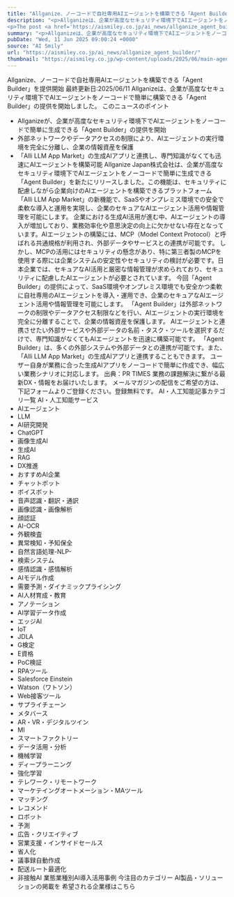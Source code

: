 ```yaml
---
title: "Allganize、ノーコードで自社専用AIエージェントを構築できる「Agent Builder」を提供開始"
description: "<p>Allganizeは、企業が高度なセキュリティ環境下でAIエージェントをノーコードで簡単に構築できる「Agent Builder」の提供を開始しました。 このニュースのポイント Allganizeが、企業が高度なセキュリ [&#8230;]</p>
<p>The post <a href='https://aismiley.co.jp/ai_news/allganize_agent_builder/'>Allganize、ノーコードで自社専用AIエージェントを構築できる「Agent Builder」を提供開始</a> first appeared on <a href='https://aismiley.co.jp'>AIポータルメディアAIsmiley</a>.</p>"
summary: "<p>Allganizeは、企業が高度なセキュリティ環境下でAIエージェントをノーコードで簡単に構築できる「Agent Builder」の提供を開始しました。 このニュースのポイント Allganizeが、企業が高度なセキュリ [&#823"
pubDate: "Wed, 11 Jun 2025 09:00:24 +0000"
source: "AI Smily"
url: "https://aismiley.co.jp/ai_news/allganize_agent_builder/"
thumbnail: "https://aismiley.co.jp/wp-content/uploads/2025/06/main-agentbuilder.png"
---
```


Allganize、ノーコードで自社専用AIエージェントを構築できる「Agent Builder」を提供開始
最終更新日:2025/06/11
Allganizeは、企業が高度なセキュリティ環境下でAIエージェントをノーコードで簡単に構築できる「Agent Builder」の提供を開始しました。
このニュースのポイント
- Allganizeが、企業が高度なセキュリティ環境下でAIエージェントをノーコードで簡単に生成できる「Agent Builder」の提供を開始
- 外部ネットワークやデータアクセスの制限により、AIエージェントの実行環境を完全に分離し、企業の情報資産を保護
- 「Alli LLM App Market」の生成AIアプリと連携し、専門知識がなくても迅速にAIエージェントを構築可能
Allganize Japan株式会社は、企業が高度なセキュリティ環境下でAIエージェントをノーコードで簡単に生成できる「Agent Builder」を新たにリリースしました。この機能は、セキュリティに配慮しながら企業向けのAIエージェントを構築できるプラットフォーム「Alli LLM App Market」の新機能で、SaaSやオンプレミス環境での安全で柔軟な導入と運用を実現し、企業のセキュアなAIエージェント活用や情報管理を可能にします。
企業における生成AI活用が進む中、AIエージェントの導入が増加しており、業務効率化や意思決定の向上に欠かせない存在となっています。AIエージェントの構築には、MCP（Model Context Protocol）と呼ばれる共通規格が利用され、外部データやサービスとの連携が可能です。
しかし、MCPの活用にはセキュリティの懸念があり、特に第三者製のMCPを使用する際には企業システムの安定性やセキュリティの検討が必要です。日本企業では、セキュアなAI活用と厳密な情報管理が求められており、セキュリティに配慮したAIエージェントが必要とされています。
今回「Agent Builder」の提供によって、SaaS環境やオンプレミス環境でも安全かつ柔軟に自社専用のAIエージェントを導入・運用でき、企業のセキュアなAIエージェント活用や情報管理を可能にします。
「Agent Builder」は外部ネットワークの制限やデータアクセス制限などを行い、AIエージェントの実行環境を完全に分離することで、企業の情報資産を保護します。
AIエージェントと連携させたい外部サービスや外部データの名前・タスク・ツールを選択するだけで、専門知識がなくてもAIエージェントを迅速に構築可能です。
「Agent Builder」は、多くの外部システムや外部データとの連携が可能です。また、「Alli LLM App Market」の生成AIアプリと連携することもできます。
ユーザー自身が業務に合った生成AIアプリをノーコードで簡単に作成でき、幅広い業務シナリオに対応します。
出典：PR TIMES
業務の課題解決に繋がる最新DX・情報をお届けいたします。
メールマガジンの配信をご希望の方は、下記フォームよりご登録ください。登録無料です。
AI・人工知能記事カテゴリ一覧
AI・人工知能サービス
- AIエージェント
- LLM
- AI研究開発
- ChatGPT
- 画像生成AI
- 生成AI
- RAG
- DX推進
- おすすめAI企業
- チャットボット
- ボイスボット
- 音声認識・翻訳・通訳
- 画像認識・画像解析
- 顔認証
- AI-OCR
- 外観検査
- 異常検知・予知保全
- 自然言語処理-NLP-
- 検索システム
- 感情認識・感情解析
- AIモデル作成
- 需要予測・ダイナミックプライシング
- AI人材育成・教育
- アノテーション
- AI学習データ作成
- エッジAI
- IoT
- JDLA
- G検定
- E資格
- PoC検証
- RPAツール
- Salesforce Einstein
- Watson（ワトソン）
- Web接客ツール
- サプライチェーン
- メタバース
- AR・VR・デジタルツイン
- MI
- スマートファクトリー
- データ活用・分析
- 機械学習
- ディープラーニング
- 強化学習
- テレワーク・リモートワーク
- マーケテイングオートメーション・MAツール
- マッチング
- レコメンド
- ロボット
- 予測
- 広告・クリエイティブ
- 営業支援・インサイドセールス
- 省人化
- 議事録自動作成
- 配送ルート最適化
- 非接触AI
業態業種別AI導入活用事例
今注目のカテゴリー
AI製品・ソリューションの掲載を
希望される企業様はこちら